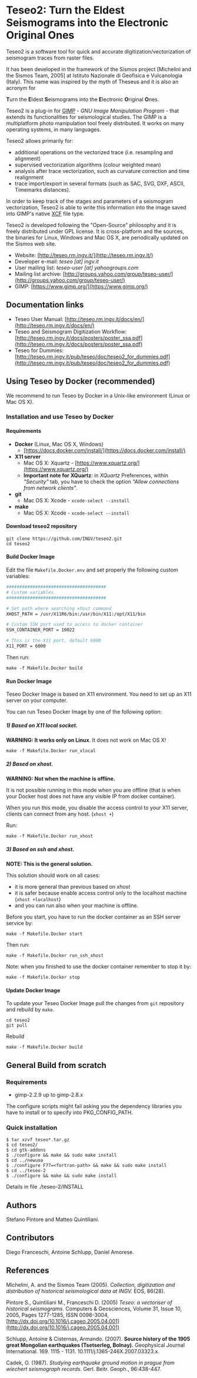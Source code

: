 # Teseo2: Turn the Eldest Seismograms into the Electronic Original Ones

Teseo2 is a software tool for quick and accurate digitization/vectorization of seismogram traces from raster files.

It has been developed in the framework of the Sismos project [Michelini and the Sismos Team, 2005] at Istituto Nazionale di Geofisica e Vulcanologia (Italy). This name was inspired by the myth of Theseus and it is also an acronym for 

**T**urn the **E**ldest **S**eismograms into the **E**lectronic **O**riginal **O**nes.

Teseo2 is a plug-in for [GIMP](https://www.gimp.org/) - *GNU Image Manipulation Program* - that extends its functionalities for seismological studies. The GIMP is a multiplatform photo manipulation tool freely distributed. It works on many operating systems, in many languages.

Teseo2 allows primarily for:

  - additional operations on the vectorized trace (i.e. resampling and alignment)
  - supervised vectorization algorithms (colour weighted mean)
  - analysis after trace vectorization, such as curvature correction and time realignment
  - trace import/export in several formats (such as SAC, SVG, DXF, ASCII, Timemarks distances).

In order to keep track of the stages and parameters of a seismogram vectorization, Teseo2 is able to write this information into the image saved into GIMP's native [XCF](https://fileinfo.com/extension/xcf) file type.

Teseo2 is developed following the "Open-Source" philosophy and it is freely distributed under GPL license. It is cross-platform and the sources, the binaries for Linux, Windows and Mac OS X, are periodically updated on the Sismos web site.

- Website: [http://teseo.rm.ingv.it/](http://teseo.rm.ingv.it/)
- Developer e-mail: *teseo [at] ingv.it*
- User mailing list: *teseo-user [at] yahoogroups.com*
- Mailing list archive: [http://groups.yahoo.com/group/teseo-user/](http://groups.yahoo.com/group/teseo-user/)
- GIMP: [https://www.gimp.org/](https://www.gimp.org/)

## Documentation links
  - Teseo User Manual: [http://teseo.rm.ingv.it/docs/en/](http://teseo.rm.ingv.it/docs/en/)
  - Teseo and Seismogram Digitization Workflow: [http://teseo.rm.ingv.it/docs/posters/poster_ssa.pdf](http://teseo.rm.ingv.it/docs/posters/poster_ssa.pdf)
  - Teseo for Dummies: [http://teseo.rm.ingv.it/pub/teseo/doc/teseo2_for_dummies.pdf](http://teseo.rm.ingv.it/pub/teseo/doc/teseo2_for_dummies.pdf)

## Using Teseo by Docker (recommended)

We recommend to run Teseo by Docker in a Unix-like environment (Linux or Mac OS X).

### Installation and use Teseo by Docker

#### Requirements

  - **Docker** (Linux, Mac OS X, Windows)
    - [https://docs.docker.com/install/](https://docs.docker.com/install/)
  - **X11 server**
    - Mac OS X: Xquartz - [https://www.xquartz.org/](https://www.xquartz.org/)
    - **Important note for XQuartz**: in *XQuartz* Preferences, within *"Security"* tab, you have to check the option *"Allow connections from network clients"*.
  - **git**
    - Mac OS X: Xcode - `xcode-select --install`
  - **make**
    - Mac OS X: Xcode - `xcode-select --install`


#### Download teseo2 repository
 
```
git clone https://github.com/INGV/teseo2.git
cd teseo2
```

#### Build Docker Image

Edit the file `Makefile.Docker.env` and set properly the following custom variables:

```sh
######################################
# Custom variables
######################################

# Set path where searching xhost command
XHOST_PATH = /usr/X11R6/bin:/usr/bin/X11:/opt/X11/bin

# Custom SSH port used to access to docker container
SSH_CONTAINER_PORT = 10022

# This is the X11 port, default 6000
X11_PORT = 6000
```

Then run:

```
make -f Makefile.Docker build
```

#### Run Docker Image

Teseo Docker Image is based on X11 environment. You need to set up an X11 server on your computer.

You can run Teseo Docker Image by one of the following option:

##### 1) Based on X11 local socket.

**WARNING: It works only on Linux**. It does not work on Mac OS X!

```
make -f Makefile.Docker run_xlocal
```

##### 2) Based on *xhost*.

**WARNING: Not when the machine is offline.**

It is not possible running in this mode when you are offline (that is when your Docker host does not have any visible IP from docker container).

When you run this mode, you disable the access control to your X11 server, clients can connect from any host. (`xhost +`)

Run:

```
make -f Makefile.Docker run_xhost
```

##### 3) Based on *ssh* and *xhost*.

**NOTE: This is the general solution.**

This solution should work on all cases:

  - it is more general than previous based on *xhost*
  - it is safer because enable access control only to the localhost machine (`xhost +localhost`)
  - and you can run also when your machine is offline.

Before you start, you have to run the docker container as an SSH server service by:

```
make -f Makefile.Docker start
```

Then run:

```
make -f Makefile.Docker run_ssh_xhost
```

Note: when you finished to use the docker container remember to stop it by:

```
make -f Makefile.Docker stop
```


#### Update Docker Image

To update your Teseo Docker Image pull the changes from `git` repository and rebuild by `make`.

```
cd teseo2
git pull
```

Rebuild

```
make -f Makefile.Docker build
```


## General Build from scratch

### Requirements

  - gimp-2.2.9 up to gimp-2.8.x

The configure scripts might fail asking you the dependency libraries you have to install or to specify into PKG\_CONFIG\_PATH.

### Quick installation

```
$ tar xzvf teseo*.tar.gz
$ cd teseo2/
$ cd gtk-addons
$ ./configure && make && sudo make install
$ cd ../newuoa
$ ./configure F77=<fortran-path> && make && sudo make install
$ cd ../teseo-2
$ ./configure && make && sudo make install
```

Details in file ./teseo-2/INSTALL


## Authors

Stefano Pintore and Matteo Quintiliani.

## Contributors

Diego Franceschi, Antoine Schlupp, Daniel Amorese.

## References

Michelini, A. and the Sismos Team (2005). *Collection, digitization and distribution of historical seismological data at INGV.* EOS, 86(28). 

Pintore S., Quintiliani M., Franceschi D. (2005) *Teseo: a vectoriser of historical seismograms.* Computers & Geosciences, Volume 31, Issue 10, 2005, Pages 1277-1285, ISSN 0098-3004, [http://dx.doi.org/10.1016/j.cageo.2005.04.001](http://dx.doi.org/10.1016/j.cageo.2005.04.001)

Schlupp, Antoine & Cisternas, Armando. (2007). **Source history of the 1905 great Mongolian earthquakes (Tsetserleg, Bolnay).** Geophysical Journal International. 169. 1115 - 1131. 10.1111/j.1365-246X.2007.03323.x. 

Cadek, O. (1987). *Studying earthquake ground motion in prague from wiechert seismograph records.* Gerl. Beitr. Geoph., 96:438-447.